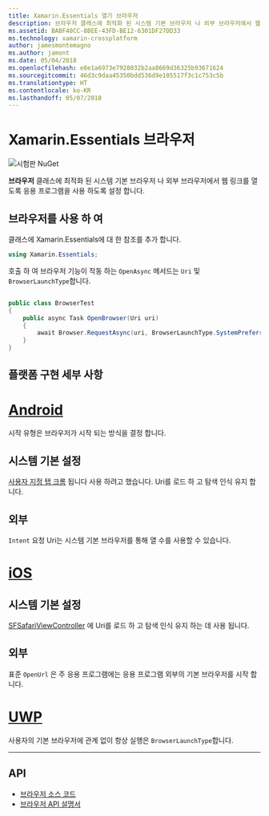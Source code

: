 ```yaml
---
title: Xamarin.Essentials 열기 브라우저
description: 브라우저 클래스에 최적화 된 시스템 기본 브라우저 나 외부 브라우저에서 웹 링크를 열도록 응용을 프로그램을 수 있습니다.
ms.assetid: BABF40CC-8BEE-43FD-BE12-6301DF27DD33
ms.technology: xamarin-crossplatform
author: jamesmontemagno
ms.author: jamont
ms.date: 05/04/2018
ms.openlocfilehash: e8e1a6973e7928032b2aa8669d36325b93671624
ms.sourcegitcommit: 46d3c9daa45350bdd536d9e105517f3c1c753c5b
ms.translationtype: HT
ms.contentlocale: ko-KR
ms.lasthandoff: 05/07/2018
---
```

# <a name="xamarinessentials-browser"></a>Xamarin.Essentials 브라우저

![시험판 NuGet](~/media/shared/pre-release.png)

**브라우저** 클래스에 최적화 된 시스템 기본 브라우저 나 외부 브라우저에서 웹 링크를 열도록 응용 프로그램을 사용 하도록 설정 합니다.

## <a name="using-browser"></a>브라우저를 사용 하 여

클래스에 Xamarin.Essentials에 대 한 참조를 추가 합니다.

```csharp
using Xamarin.Essentials;
```

호출 하 여 브라우저 기능이 작동 하는 `OpenAsync` 메서드는 `Uri` 및 `BrowserLaunchType`합니다.

```csharp

public class BrowserTest
{
    public async Task OpenBrowser(Uri uri)
    {
        await Browser.RequestAsync(uri, BrowserLaunchType.SystemPreferred);
    }
}
```

## <a name="platform-implementation-specifics"></a>플랫폼 구현 세부 사항

# <a name="androidtabandroid"></a>[Android](#tab/android)

시작 유형은 브라우저가 시작 되는 방식을 결정 합니다.

## <a name="system-preferred"></a>시스템 기본 설정

[사용자 지정 탭 크롬](https://developer.chrome.com/multidevice/android/customtabs) 됩니다 사용 하려고 했습니다. Uri를 로드 하 고 탐색 인식 유지 합니다.

## <a name="external"></a>외부

`Intent` 요청 Uri는 시스템 기본 브라우저를 통해 열 수를 사용할 수 있습니다.

# <a name="iostabios"></a>[iOS](#tab/ios)

## <a name="system-preferred"></a>시스템 기본 설정

[SFSafariViewController](https://developer.xamarin.com/api/type/SafariServices.SFSafariViewController/) 에 Uri를 로드 하 고 탐색 인식 유지 하는 데 사용 됩니다.

## <a name="external"></a>외부

표준 `OpenUrl` 은 주 응용 프로그램에는 응용 프로그램 외부의 기본 브라우저를 시작 합니다.

# <a name="uwptabuwp"></a>[UWP](#tab/uwp)

사용자의 기본 브라우저에 관계 없이 항상 실행은 `BrowserLaunchType`합니다.

--------------

## <a name="api"></a>API

- [브라우저 소스 코드](https://github.com/xamarin/Essentials/tree/master/Essentials/Browser)
- [브라우저 API 설명서](xref:Xamarin.Essentials.Browser)
